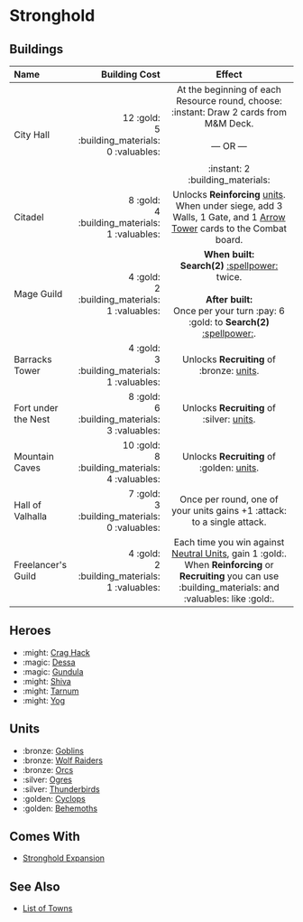 # Stronghold

## Buildings

| Name | Building Cost | Effect |
| :--- | ---: | :---: |
| City Hall | 12 :gold:<br>5 :building_materials:<br>0 :valuables: | At the beginning of each Resource round, choose:<br>:instant: Draw 2 cards from M&M Deck.<br><br>— OR —<br><br>:instant: 2 :building_materials: |
| Citadel | 8 :gold:<br>4 :building_materials:<br>1 :valuables: | Unlocks **Reinforcing** [units](#units). When under siege, add 3 Walls, 1 Gate, and 1 [Arrow Tower](../units/arrow_tower.md) cards to the Combat board. |
| Mage Guild | 4 :gold:<br>2 :building_materials:<br>1 :valuables: | **When built:**<br>**Search(2)** [:spellpower:](../spells/index.md) twice.<br><br>**After built:**<br>Once per your turn :pay: 6 :gold: to **Search(2)** [:spellpower:](../spells/index.md). |
| Barracks Tower | 4 :gold:<br>3 :building_materials:<br>1 :valuables: | Unlocks **Recruiting** of :bronze: [units](#units). |
| Fort under the Nest | 8 :gold:<br>6 :building_materials:<br>3 :valuables: | Unlocks **Recruiting** of :silver: [units](#units). |
| Mountain Caves | 10 :gold:<br>8 :building_materials:<br>4 :valuables: | Unlocks **Recruiting** of :golden: [units](#units). |
| Hall of Valhalla | 7 :gold:<br>3 :building_materials:<br>0 :valuables: | Once per round, one of your units gains +1 :attack: to a single attack. |
| Freelancer's Guild | 4 :gold:<br>2 :building_materials:<br>1 :valuables: | Each time you win against [Neutral Units](../units/index.md), gain 1 :gold:. When **Reinforcing** or **Recruiting** you can use :building_materials: and :valuables: like :gold:. |


## Heroes

- :might: [Crag Hack](../heroes/crag_hack.md)
- :magic: [Dessa](../heroes/dessa.md)
- :magic: [Gundula](../heroes/gundula.md)
- :might: [Shiva](../heroes/shiva.md)
- :might: [Tarnum](../heroes/tarnum_stronghold.md)
- :might: [Yog](../heroes/yog.md)


## Units

- :bronze: [Goblins](../units/goblins.md)
- :bronze: [Wolf Raiders](../units/wolf_raiders.md)
- :bronze: [Orcs](../units/orcs.md)
- :silver: [Ogres](../units/ogres.md)
- :silver: [Thunderbirds](../units/thunderbirds.md)
- :golden: [Cyclops](../units/cyclops.md)
- :golden: [Behemoths](../units/behemoths.md)


## Comes With

- [Stronghold Expansion](../content.md)


## See Also

- [List of Towns](../towns/index.md)